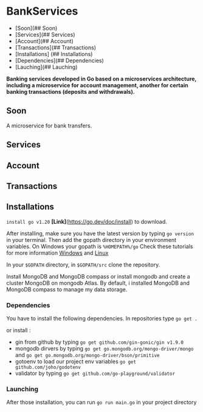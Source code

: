 # BankServices

- [Soon](## Soon)
- [Services](## Services)
- [Account](## Account)
- [Transactions](## Transactions)
- [Installations] (## Installations)
- [Dependencies](## Dependencies)
- [Lauching](## Lauching)

**Banking services developed in Go based on a microservices architecture, including a microservice for account management, another for certain banking transactions (deposits and withdrawals).**

## Soon

A microservice for bank transfers.
## Services

## Account


## Transactions


## Installations

`install go v1.20` **[Link]**(https://go.dev/doc/install) to download.

After installing, make sure you have the latest version by typing `go version` in your terminal. Then add the gopath directory in your environment variables. On Windows your gopath is `%HOMEPATH%/go`
Check these tutorials for more information [Windows](https://www.youtube.com/watch?v=kjr3mOPv8Sk) and [Linux](https://fr.techtribune.net/linux/comment-installer-golang-langage-de-programmation-go-sous-linux/484285/)

In your `$GOPATH` directory, in `$GOPATH/src` clone the repository.

Install MongoDB and MongoDB compass or install mongodb and create a cluster MongoDB on mongodb Atlas. By default, i installed MongoDB and MongoDB compass to manage my data storage.

### Dependencies

You have to install the following dependencies. In repositories type `go get .`

or install :

* gin from github by typing `go get github.com/gin-gonic/gin v1.9.0`
* mongodb dirvers by typing `go get go.mongodb.org/mongo-driver/mongo`  and  `go get go.mongodb.org/mongo-driver/bson/primitive`
* gotoenv to load our project env variables `go get github.com/joho/godotenv`
* validator by typing `go get github.com/go-playground/validator`

### Launching

After those installation, you can run `go run main.go` in your project directory